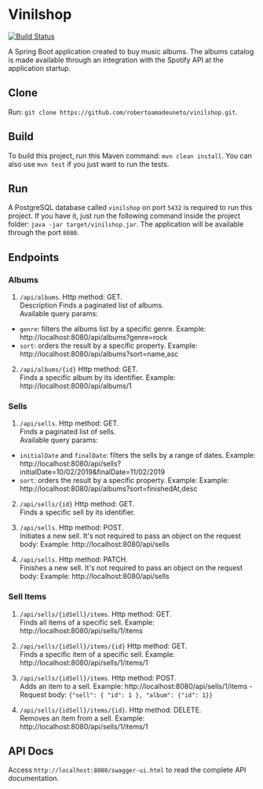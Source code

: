 # Vinilshop
[![Build Status](https://travis-ci.org/robertoamadeuneto/vinilshop.svg?branch=master)](https://travis-ci.org/robertoamadeuneto/vinilshop)

A Spring Boot application created to buy music albums. The albums catalog is made available through an integration with the Spotify API at the application startup.

## Clone
Run: `git clone https://github.com/robertoamadeuneto/vinilshop.git`.

## Build
To build this project, run this Maven command: `mvn clean install`. You can also use `mvn test` if you just want to run the tests.

## Run
A PostgreSQL database called `vinilshop` on port `5432` is required to run this project.
If you have it, just run the following command inside the project folder: `java -jar target/vinilshop.jar`.
The application will be available through the port `8080`.

## Endpoints
### Albums
1) `/api/albums`. Http method: GET.<br>
Description Finds a paginated list of albums.<br>
Available query params:
- `genre`: filters the albums list by a specific genre. Example: http://localhost:8080/api/albums?genre=rock
- `sort`: orders the result by a specific property. Example: http://localhost:8080/api/albums?sort=name,asc

2) `/api/albums/{id}` Http method: GET.<br>
Finds a specific album by its identifier. Example: http://localhost:8080/api/albums/1

### Sells
1) `/api/sells`. Http method: GET.<br>
Finds a paginated list of sells.<br>
Available query params:
- `initialDate` and `finalDate`: filters the sells by a range of dates. Example: http://localhost:8080/api/sells?initialDate=10/02/2019&finalDate=11/02/2019
- `sort`: orders the result by a specific property. Example: Example: http://localhost:8080/api/albums?sort=finishedAt,desc

2) `/api/sells/{id}` Http method: GET.<br>
Finds a specific sell by its identifier.

3) `/api/sells`. Http method: POST.<br>
Initiates a new sell. It's not required to pass an object on the request body: Example: http://localhost:8080/api/sells

4) `/api/sells`. Http method: PATCH.<br>
Finishes a new sell. It's not required to pass an object on the request body: Example: http://localhost:8080/api/sells

### Sell Items
1) `/api/sells/{idSell}/items`. Http method: GET.<br>
Finds all items of a specific sell.  Example: http://localhost:8080/api/sells/1/items

2) `/api/sells/{idSell}/items/{id}` Http method: GET.<br>
Finds a specific item of a specific sell. Example: http://localhost:8080/api/sells/1/items/1

3) `/api/sells/{idSell}/items`. Http method: POST.<br>
Adds an item to a sell. Example: http://localhost:8080/api/sells/1/items - Request body: `{"sell": { "id": 1 }, "album": {"id": 1}}`

4) `/api/sells/{idSell}/items/{id}`. Http method: DELETE.<br>
Removes an item from a sell. Example: http://localhost:8080/api/sells/1/items/1

## API Docs
Access `http://localhost:8080/swagger-ui.html` to read the complete API documentation.
